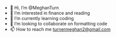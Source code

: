- 👋 Hi, I’m @MeghanTurn
- 👀 I’m interested in finance and reading
- 🌱 I’m currently learning coding
- 💞️ I’m looking to collaborate on formatting code
- 📫 How to reach me turnermeghan2@gmail.com

<!---
MeghanTurn/MeghanTurn is a ✨ special ✨ repository because its `README.md` (this file) appears on your GitHub profile.
You can click the Preview link to take a look at your changes.
--->
